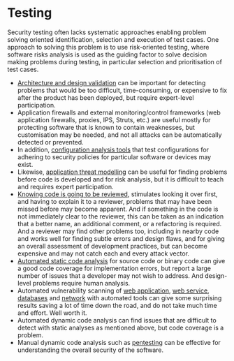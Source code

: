 # Testing

Security testing often lacks systematic approaches enabling problem solving oriented identification, selection and execution of test cases. One approach to solving this problem is to use risk-oriented testing, where software risks analysis is used as the guiding factor to solve decision making problems during testing, in particular selection and prioritisation of test cases.

* [Architecture and design validation](Architecture-and-design-validation.md) can be important for detecting problems that would be too difficult, time-consuming, or expensive to fix after the product has been deployed, but require expert-level participation.
* Application firewalls and external monitoring/control frameworks (web application firewalls, proxies, IPS, Struts, etc.) are useful mostly for protecting software that is known to contain weaknesses, but customisation may be needed, and not all attacks can be automatically detected or prevented.
* In addition, [configuration analysis tools](Configuration-analyses.md) that test configurations for adhering to security policies for particular software or devices may exist.
* Likewise, [application threat modelling](https://tymyrddin.github.io/app-threat-model/) can be useful for finding problems before code is developed and for risk analysis, but it is difficult to teach and requires expert participation.
* [Knowing code is going to be reviewed](Code-reviews.md), stimulates looking it over first, and having to explain it to a reviewer, problems that may have been missed before may become apparent. And if something in the code is not immediately clear to the reviewer, this can be taken as an indication that a better name, an additional comment, or a refactoring is required. And a reviewer may find other problems too, including in nearby code and works well for finding subtle errors and design flaws, and for giving an overall assessment of development practices, but can become expensive and may not catch each and every attack vector.
* [Automated static code analysis](Source-code-analysis.md) for source code or binary code can give a good code coverage for implementation errors, but report a large number of issues that a developer may not wish to address. And design-level problems require human analysis.
* Automated vulnerability scanning of [web application](Web-application-vulnerability-scanning.md), [web service](Web-service-scanning.md), [databases](Database-frangibility-scanning.md) and [network](Network-vulnerability-scanning.md) with automated tools can give some surprising results saving a lot of time down the road, and do not take much time and effort. Well worth it.
* Automated dynamic code analysis can find issues that are difficult to detect with static analyses as mentioned above, but code coverage is a problem. 
* Manual dynamic code analysis such as [pentesting](https://github.com/tymyrddin/orchard/wiki) can be effective for understanding the overall security of the software.